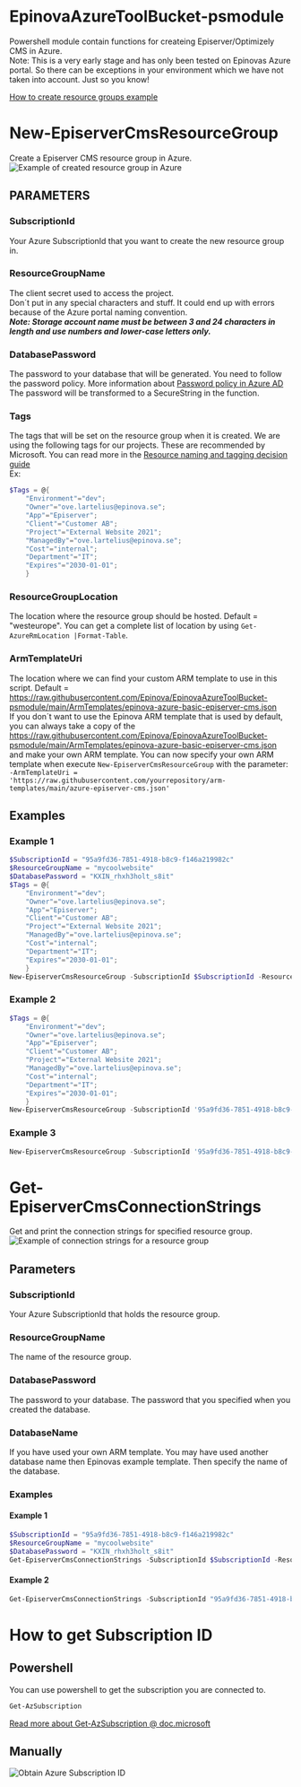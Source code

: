 # EpinovaAzureToolBucket-psmodule
Powershell module contain functions for createing Episerver/Optimizely CMS in Azure.  
Note: This is a very early stage and has only been tested on Epinovas Azure portal. So there can be exceptions in your environment which we have not taken into account. Just so you know!  

[How to create resource groups example](Documentation\CreateResourceGroup.md)

# New-EpiserverCmsResourceGroup
Create a Episerver CMS resource group in Azure.  
![Example of created resource group in Azure](Documentation/ResourceGroupInAzure2.jpg)  
## PARAMETERS 
### SubscriptionId
Your Azure SubscriptionId that you want to create the new resource group in.

### ResourceGroupName
The client secret used to access the project.  
Don´t put in any special characters and stuff. It could end up with errors because of the Azure portal naming convention.  
_**Note: Storage account name must be between 3 and 24 characters in length and use numbers and lower-case letters only.**_

### DatabasePassword
The password to your database that will be generated. You need to follow the password policy. More information about [Password policy in Azure AD](https://docs.microsoft.com/en-us/previous-versions/azure/jj943764(v=azure.100)?redirectedfrom=MSDN)  
The password will be transformed to a SecureString in the function.

### Tags
The tags that will be set on the resource group when it is created. We are using the following tags for our projects. These are recommended by Microsoft. You can read more in the [Resource naming and tagging decision guide](https://docs.microsoft.com/en-us/azure/cloud-adoption-framework/ready/azure-best-practices/naming-and-tagging)  
Ex: 
```powershell
$Tags = @{
    "Environment"="dev";
    "Owner"="ove.lartelius@epinova.se";
    "App"="Episerver";
    "Client"="Customer AB";
    "Project"="External Website 2021";
    "ManagedBy"="ove.lartelius@epinova.se";
    "Cost"="internal";
    "Department"="IT";
    "Expires"="2030-01-01";
    }
```

### ResourceGroupLocation
The location where the resource group should be hosted. Default = "westeurope". You can get a complete list of location by using ```Get-AzureRmLocation |Format-Table```.

### ArmTemplateUri
The location where we can find your custom ARM template to use in this script. Default = https://raw.githubusercontent.com/Epinova/EpinovaAzureToolBucket-psmodule/main/ArmTemplates/epinova-azure-basic-episerver-cms.json   
If you don´t want to use the Epinova ARM template that is used by default, you can always take a copy of the https://raw.githubusercontent.com/Epinova/EpinovaAzureToolBucket-psmodule/main/ArmTemplates/epinova-azure-basic-episerver-cms.json and make your own ARM template. You can now specify your own ARM template when execute ```New-EpiserverCmsResourceGroup``` with the parameter: ```-ArmTemplateUri = 'https://raw.githubusercontent.com/yourrepository/arm-templates/main/azure-episerver-cms.json'```

## Examples
### Example 1
```powershell
$SubscriptionId = "95a9fd36-7851-4918-b8c9-f146a219982c"
$ResourceGroupName = "mycoolwebsite"
$DatabasePassword = "KXIN_rhxh3holt_s8it"
$Tags = @{
    "Environment"="dev";
    "Owner"="ove.lartelius@epinova.se";
    "App"="Episerver";
    "Client"="Customer AB";
    "Project"="External Website 2021";
    "ManagedBy"="ove.lartelius@epinova.se";
    "Cost"="internal";
    "Department"="IT";
    "Expires"="2030-01-01";
    }
New-EpiserverCmsResourceGroup -SubscriptionId $SubscriptionId -ResourceGroupName $ResourceGroupName -DatabasePassword $DatabasePassword -Tags $Tags
```

### Example 2
```powershell
$Tags = @{
    "Environment"="dev";
    "Owner"="ove.lartelius@epinova.se";
    "App"="Episerver";
    "Client"="Customer AB";
    "Project"="External Website 2021";
    "ManagedBy"="ove.lartelius@epinova.se";
    "Cost"="internal";
    "Department"="IT";
    "Expires"="2030-01-01";
    }
New-EpiserverCmsResourceGroup -SubscriptionId '95a9fd36-7851-4918-b8c9-f146a219982c' -ResourceGroupName 'mycoolwebsite' -DatabasePassword 'KXIN_rhxh3holt_s8it' -Tags $resourceGroupTags -ResourceGroupLocation = "westeurope" -ArmTemplateUri = "https://raw.githubusercontent.com/yourrepository/arm-templates/main/azure-episerver-cms.json" 
```

### Example 3
```powershell
New-EpiserverCmsResourceGroup -SubscriptionId '95a9fd36-7851-4918-b8c9-f146a219982c' -ResourceGroupName 'mycoolwebsite' -DatabasePassword 'KXIN_rhxh3holt_s8it' -Tags @{ "Environment"="dev";"Owner"="ove.lartelius@epinova.se";"App"="Episerver";"Client"="Client name";"Project"="Project name";"ManagedBy"="Ove Lartelius";"Cost"="Internal";"Department"="IT";"Expires"="";  } -ResourceGroupLocation = "westeurope" -ArmTemplateUri = "https://raw.githubusercontent.com/yourrepository/arm-templates/main/azure-episerver-cms.json" 
```


# Get-EpiserverCmsConnectionStrings
Get and print the connection strings for specified resource group.  
![Example of connection strings for a resource group](Documentation/ConnectionStringsResult.jpg)  
## Parameters
### SubscriptionId
Your Azure SubscriptionId that holds the resource group.

### ResourceGroupName
The name of the resource group.

### DatabasePassword
The password to your database. The password that you specified when you created the database.

### DatabaseName
If you have used your own ARM template. You may have used another database name then Epinovas example template. Then specify the name of the database.

### Examples
#### Example 1
```powershell
$SubscriptionId = "95a9fd36-7851-4918-b8c9-f146a219982c"
$ResourceGroupName = "mycoolwebsite"
$DatabasePassword = "KXIN_rhxh3holt_s8it"
Get-EpiserverCmsConnectionStrings -SubscriptionId $SubscriptionId -ResourceGroupName $ResourceGroupName -DatabasePassword $DatabasePassword
```

#### Example 2
```powershell
Get-EpiserverCmsConnectionStrings -SubscriptionId "95a9fd36-7851-4918-b8c9-f146a219982c" -ResourceGroupName "mycoolwebsite" -DatabasePassword "KXIN_rhxh3holt_s8it"
```

# How to get Subscription ID
## Powershell
You can use powershell to get the subscription you are connected to.  
```powershell
Get-AzSubscription
```
[Read more about Get-AzSubscription @ doc.microsoft](https://docs.microsoft.com/en-us/powershell/module/az.accounts/get-azsubscription?view=azps-5.6.0)
## Manually
![Obtain Azure Subscription ID](Documentation/ObtainAzureSubscriptionID.jpg)  
